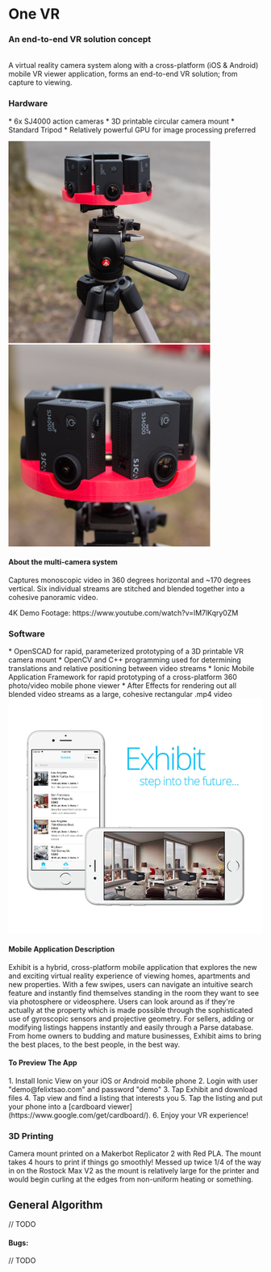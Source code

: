# One VR
<h3> An end-to-end VR solution concept </h3>
<br>
A virtual reality camera system along with a cross-platform (iOS & Android) mobile VR viewer application, forms an end-to-end VR solution; from capture to viewing.

<h3> Hardware </h3>
 * 6x SJ4000 action cameras
 * 3D printable circular camera mount
 * Standard Tripod
 * Relatively powerful GPU for image processing preferred
 <p>
<img src="/cad/img_ref/sj4000_6x_01.jpg" alt="VRCAM" width="400px"/>
<img src="/cad/img_ref/sj4000_6x_02.jpg" alt="VRCAM" width="400px"/>

<h4> About the multi-camera system </h4>
Captures monoscopic video in 360 degrees horizontal and ~170 degrees vertical. Six individual streams are stitched and blended together into a cohesive panoramic video.
<p>
4K Demo Footage: https://www.youtube.com/watch?v=lM7lKqry0ZM


<h3> Software </h3>
 * OpenSCAD for rapid, parameterized prototyping of a 3D printable VR camera mount
 * OpenCV and C++ programming used for determining translations and relative positioning between video streams
 * Ionic Mobile Application Framework for rapid prototyping of a cross-platform 360 photo/video mobile phone viewer 
 * After Effects for rendering out all blended video streams as a large, cohesive rectangular .mp4 video

<img src="/ionic/img_ref/exhibit.jpg" alt="Exhibit" width="820px"/>

<h4> Mobile Application Description </h4>
Exhibit is a hybrid, cross-platform mobile application that explores the new and exciting virtual reality experience of viewing homes, apartments and new properties. With a few swipes, users can navigate an intuitive search feature and instantly find themselves standing in the room they want to see via photosphere or videosphere. Users can look around as if they're actually at the property which is made possible through the sophisticated use of gyroscopic sensors and projective geometry. For sellers, adding or modifying listings happens instantly and easily through a Parse database. From home owners to budding and mature businesses, Exhibit aims to bring the best places, to the best people, in the best way.

<h4> To Preview The App </h4>
 1. Install Ionic View on your iOS or Android mobile phone
 2. Login with user "demo@felixtsao.com" and password "demo"
 3. Tap Exhibit and download files
 4. Tap view and find a listing that interests you
 5. Tap the listing and put your phone into a [cardboard viewer](https://www.google.com/get/cardboard/).
 6. Enjoy your VR experience!
<p>

<h3> 3D Printing </h3>

Camera mount printed on a Makerbot Replicator 2 with Red PLA. The mount takes 4 hours to print if things go smoothly! Messed up twice 1/4 of the way in on the Rostock Max V2 as the mount is relatively large for the printer and would begin curling at the edges from non-uniform heating or something.

General Algorithm
-----------------
// TODO

<h4>Bugs:</h4>
// TODO
